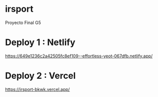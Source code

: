 # irsport
Proyecto Final G5
# Deploy 1 : Netlify
https://649e1236c2a42505fc8ef109--effortless-yeot-067dfb.netlify.app/

# Deploy 2 : Vercel
https://irsport-bkwk.vercel.app/
